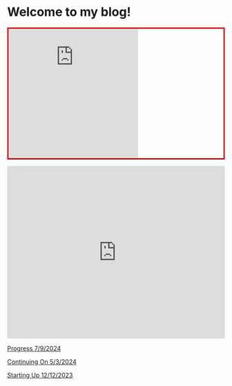 <html lang="en-US">

<head>
    <meta charset='utf-8'>
    <meta http-equiv= "X-UA-Compatible" content="IE=edge">
    <meta name="viewport" content="width=device-width,maximum-scale=2">

</head>

<main>

<h1> Welcome to my blog! </h1>

<div style="border: 3px solid rgb(201, 0, 1); overflow: hidden; margin: 15px auto; max-width: 736px;">
<iframe scrolling="no" src="https://andrew-jones657.github.io/blog_posts/7-9-2024-Progress" style="border: 0px none; margin-left: 0px; height: 450px; margin-top: -150px; width="100%">
</iframe>
</div>


<iframe width="100%" frameborder="none" src="https://andrew-jones657.github.io/blog_posts/7-9-2024-Progress" height="400"> </iframe> <br>

<p> <a href="./blog_posts/7-9-2024-Progress"> Progress 7/9/2024 </a> </p>
<p> <a href="./blog_posts/5-3-2024"> Continuing On 5/3/2024 </a> </p>
<p> <a href="./blog_posts/12-12-2023-Starting-Up"> Starting Up 12/12/2023 </a> </p>
  
</main>
</html>

